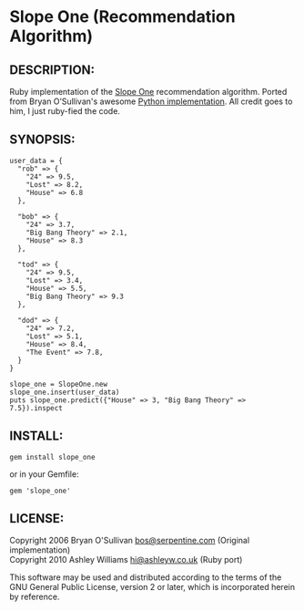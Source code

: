 # Slope One (Recommendation Algorithm)

## DESCRIPTION:

Ruby implementation of the [Slope One](http://en.wikipedia.org/wiki/Slope_One) recommendation algorithm. Ported from Bryan O’Sullivan's awesome [Python implementation](http://www.serpentine.com/blog/2006/12/12/collaborative-filtering-made-easy/). All credit goes to him, I just ruby-fied the code.

## SYNOPSIS:

    user_data = {
      "rob" => {
        "24" => 9.5,
        "Lost" => 8.2,
        "House" => 6.8
      },

      "bob" => {
        "24" => 3.7,
        "Big Bang Theory" => 2.1,
        "House" => 8.3
      },

      "tod" => {
        "24" => 9.5,
        "Lost" => 3.4,
        "House" => 5.5,
        "Big Bang Theory" => 9.3
      },

      "dod" => {
        "24" => 7.2,
        "Lost" => 5.1,
        "House" => 8.4,
        "The Event" => 7.8,
      }
    }

    slope_one = SlopeOne.new
    slope_one.insert(user_data)
    puts slope_one.predict({"House" => 3, "Big Bang Theory" => 7.5}).inspect

## INSTALL:

    gem install slope_one

or in your Gemfile:

    gem 'slope_one'

## LICENSE:

Copyright 2006 Bryan O'Sullivan <bos@serpentine.com> (Original implementation)  
Copyright 2010 Ashley Williams <hi@ashleyw.co.uk> (Ruby port)

This software may be used and distributed according to the terms
of the GNU General Public License, version 2 or later, which is
incorporated herein by reference.